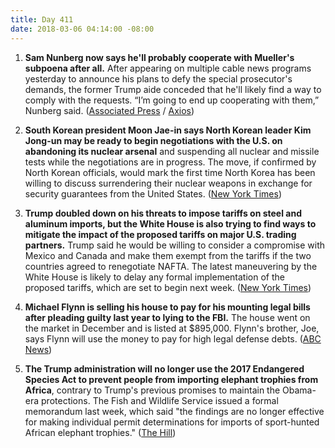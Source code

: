 ```yaml
---
title: Day 411
date: 2018-03-06 04:14:00 -08:00
---
```


1. **Sam Nunberg now says he'll probably cooperate with Mueller's subpoena after all.** After appearing on multiple cable news programs yesterday to announce his plans to defy the special prosecutor's demands, the former Trump aide conceded that he'll likely find a way to comply with the requests. “I’m going to end up cooperating with them,” Nunberg said. ([Associated Press](https://apnews.com/d77276cfdf0a4f3b9c526363ddbeb7c4) / [Axios](https://www.axios.com/nunberg-now-says-hell-cooperate-with-investigators-1520300941-e164aac2-e662-4684-a8c2-8123e25e77ce.html))

2. **South Korean president Moon Jae-in says North Korean leader Kim Jong-un may be ready to begin negotiations with the U.S. on abandoning its nuclear arsenal** and suspending all nuclear and missile tests while the negotiations are in progress. The move, if confirmed by North Korean officials, would mark the first time North Korea has been willing to discuss surrendering their nuclear weapons in exchange for security guarantees from the United States. ([New York Times](https://www.nytimes.com/2018/03/06/world/asia/north-korea-south-nuclear-weapons.html))

3. **Trump doubled down on his threats to impose tariffs on steel and aluminum imports, but the White House is also trying to find ways to mitigate the impact of the proposed tariffs on major U.S. trading partners.** Trump said he would be willing to consider a compromise with Mexico and Canada and make them exempt from the tariffs if the two countries agreed to renegotiate NAFTA. The latest maneuvering by the White House is likely to delay any formal implementation of the proposed tariffs, which are set to begin next week. ([New York Times](https://www.nytimes.com/2018/03/05/us/politics/trump-tariffs-steel-aluminum-nafta.html))

4. **Michael Flynn is selling his house to pay for his mounting legal bills after pleading guilty last year to lying to the FBI.** The house went on the market in December and is listed at $895,000. Flynn's brother, Joe, says Flynn will use the money to pay for high legal defense debts. ([ABC News](http://abcnews.go.com/US/flynn-selling-house-pay-legal-bills-trump-probe/story?id=53545172))

5. **The Trump administration will no longer use the 2017 Endangered Species Act to prevent people from importing elephant trophies from Africa**, contrary to Trump's previous promises to maintain the Obama-era protections. The Fish and Wildlife Service issued a formal memorandum last week, which said "the findings are no longer effective for making individual permit determinations for imports of sport-hunted African elephant trophies." ([The Hill](http://thehill.com/policy/energy-environment/376839-trump-admin-to-consider-elephant-trophy-imports-on-case-by-case))